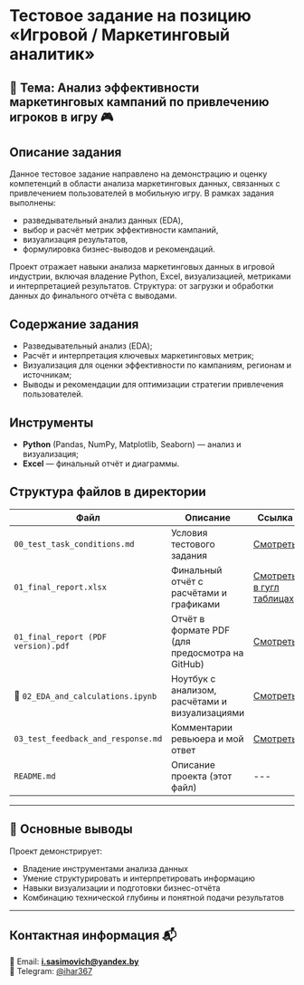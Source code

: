 # Тестовое задание на позицию «Игровой / Маркетинговый аналитик»

## 🎯 Тема: Анализ эффективности маркетинговых кампаний по привлечению игроков в игру 🎮


## Описание задания
Данное тестовое задание направлено на демонстрацию и оценку компетенций в области анализа маркетинговых данных, связанных с привлечением пользователей в мобильную игру. В рамках задания выполнены:

- разведывательный анализ данных (EDA),
- выбор и расчёт метрик эффективности кампаний,
- визуализация результатов,
- формулировка бизнес-выводов и рекомендаций.

Проект отражает навыки анализа маркетинговых данных в игровой индустрии, включая владение Python, Excel, визуализацией, метриками и интерпретацией результатов. Структура: от загрузки и обработки данных до финального отчёта с выводами.



## Содержание задания
- Разведывательный анализ (EDA);
- Расчёт и интерпретация ключевых маркетинговых метрик;
- Визуализация для оценки эффективности по кампаниям, регионам и источникам;
- Выводы и рекомендации для оптимизации стратегии привлечения пользователей.



## Инструменты
- **Python** (Pandas, NumPy, Matplotlib, Seaborn) — анализ и визуализация;
- **Excel** — финальный отчёт и диаграммы.



## Структура файлов в директории

| Файл | Описание | Ссылка |
|------|----------|--------|
| `00_test_task_conditions.md` | Условия тестового задания | [Смотреть](https://github.com/i-sasimovich/data_analytics_portfolio/tree/main/01_game_analytics_projects/ga_prj_08_marketing_performance_analysis_for_game_user_acquisition/00_test_task_conditions.md) |
| `01_final_report.xlsx` | Финальный отчёт с расчётами и графиками | [Смотреть в гугл таблицах](https://docs.google.com/spreadsheets/d/1_6OTeDcCu15q1OEBiiGj5b1Pz3NKuaM2/edit?usp=drive_link&ouid=104521593033447016990&rtpof=true&sd=true) |
| `01_final_report (PDF version).pdf` | Отчёт в формате PDF (для предосмотра на GitHub) | [Смотреть](https://github.com/i-sasimovich/data_analytics_portfolio/tree/main/01_game_analytics_projects/ga_prj_08_marketing_performance_analysis_for_game_user_acquisition/01_final_report_(PDF_version).pdf) |
| 🐍 `02_EDA_and_calculations.ipynb` | Ноутбук с анализом, расчётами и визуализациями | [Смотреть](https://github.com/i-sasimovich/data_analytics_portfolio/tree/main/01_game_analytics_projects/ga_prj_08_marketing_performance_analysis_for_game_user_acquisition/02_EDA_and_calculations.ipynb) |
| `03_test_feedback_and_response.md` | Комментарии ревьюера и мой ответ | [Смотреть](https://github.com/i-sasimovich/data_analytics_portfolio/tree/main/01_game_analytics_projects/ga_prj_08_marketing_performance_analysis_for_game_user_acquisition/03_test_feedback_and_response.md) |
| `README.md` | Описание проекта (этот файл) | --- |

---

## 📌 Основные выводы

Проект демонстрирует:
- Владение инструментами анализа данных  
- Умение структурировать и интерпретировать информацию  
- Навыки визуализации и подготовки бизнес-отчёта  
- Комбинацию технической глубины и понятной подачи результатов

---

## Контактная информация 📬  
📧 Email: **i.sasimovich@yandex.by**  
💬 Telegram: [@ihar367](https://t.me/ihar367)

